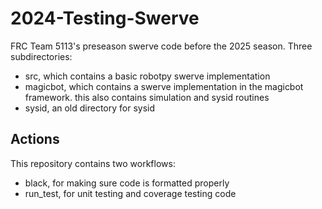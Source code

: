 # 2024-Testing-Swerve
FRC Team 5113's preseason swerve code before the 2025 season.
Three subdirectories:
- src, which contains a basic robotpy swerve implementation
- magicbot, which contains a swerve implementation in the magicbot framework. this also contains simulation and sysid routines
- sysid, an old directory for sysid

## Actions
This repository contains two workflows:
- black, for making sure code is formatted properly
- run_test, for unit testing and coverage testing code
